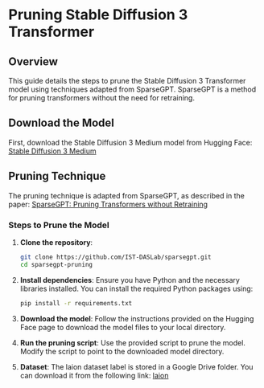 # Pruning Stable Diffusion 3 Transformer

## Overview
This guide details the steps to prune the Stable Diffusion 3 Transformer model using techniques adapted from SparseGPT. SparseGPT is a method for pruning transformers without the need for retraining.

## Download the Model
First, download the Stable Diffusion 3 Medium model from Hugging Face:
[Stable Diffusion 3 Medium](https://huggingface.co/stabilityai/stable-diffusion-3-medium)

## Pruning Technique
The pruning technique is adapted from SparseGPT, as described in the paper:
[SparseGPT: Pruning Transformers without Retraining](https://arxiv.org/abs/2301.00774)

### Steps to Prune the Model
1. **Clone the repository**:
    ```bash
    git clone https://github.com/IST-DASLab/sparsegpt.git
    cd sparsegpt-pruning
    ```

2. **Install dependencies**:
    Ensure you have Python and the necessary libraries installed. You can install the required Python packages using:
    ```bash
    pip install -r requirements.txt
    ```

3. **Download the model**:
    Follow the instructions provided on the Hugging Face page to download the model files to your local directory.

4. **Run the pruning script**:
    Use the provided script to prune the model. Modify the script to point to the downloaded model directory.

4. **Dataset**:
    The laion dataset label is stored in a Google Drive folder. You can download it from the following link:
    [laion](https://drive.google.com/drive/u/1/folders/1bCU9JCJyxyfjjFZ3tAAjJQNVqxy2PKyG)
